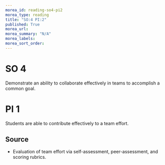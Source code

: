 ```yaml
---
morea_id: reading-so4-pi2
morea_type: reading
title: "SO:4 PI:2"
published: True
morea_url:
morea_summary: "N/A"
morea_labels:
morea_sort_order:
---
```


# SO 4

Demonstrate an ability to collaborate effectively in teams to accomplish a common goal.

# PI 1

Students are able to contribute effectively to a team effort.

## Source

* Evaluation of team effort via self-assessment, peer-assessment, and scoring rubrics.

